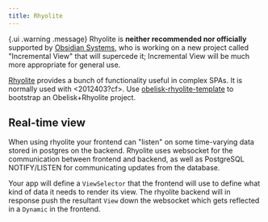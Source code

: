 ```yaml
---
title: Rhyolite
---
```


{.ui .warning .message}
Rhyolite is **neither recommended nor officially** supported by [Obsidian Systems](https://obsidian.systems/), who is working on a new project called "Incremental View" that will supercede it; Incremental View will be much more appropriate for general use.

[Rhyolite](https://github.com/obsidiansystems/rhyolite) provides a bunch of functionality useful in complex SPAs. It is normally used with <2012403?cf>. Use [obelisk-rhyolite-template](https://github.com/srid/obelisk-rhyolite-template) to bootstrap an Obelisk+Rhyolite project.

## Real-time view

When using rhyolite your frontend can "listen" on some time-varying data stored in postgres on the backend.  Rhyolite uses websocket for the communication between frontend and backend, as well as PostgreSQL NOTIFY/LISTEN for communicating updates from the database.

Your app will define a `ViewSelector` that the frontend will use to define what kind of data it needs to render its view. The rhyolite backend will in response push the resultant `View` down the websocket which gets reflected in a `Dynamic` in the frontend.
